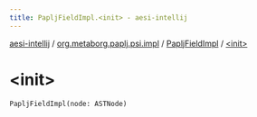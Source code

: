 ```yaml
---
title: PapljFieldImpl.<init> - aesi-intellij
---
```


[aesi-intellij](../../index.html) / [org.metaborg.paplj.psi.impl](../index.html) / [PapljFieldImpl](index.html) / [&lt;init&gt;](.)

# &lt;init&gt;

`PapljFieldImpl(node: ASTNode)`